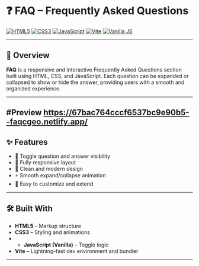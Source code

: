 # ❓ FAQ – Frequently Asked Questions

[![HTML5](https://img.shields.io/badge/HTML5-E34F26?style=flat-square&logo=html5&logoColor=white)]()
[![CSS3](https://img.shields.io/badge/CSS3-1572B6?style=flat-square&logo=css3&logoColor=white)]()
[![JavaScript](https://img.shields.io/badge/JavaScript-F7DF1E?style=flat-square&logo=javascript&logoColor=black)]()
[![Vite](https://img.shields.io/badge/Vite-646CFF?style=flat-square&logo=vite&logoColor=white)]()
[![Vanilla JS](https://img.shields.io/badge/Vanilla_JS-F0DB4F?style=flat-square&logo=javascript&logoColor=black)]()


---

## 📌 Overview

**FAQ** is a responsive and interactive Frequently Asked Questions section built using HTML, CSS, and JavaScript. Each question can be expanded or collapsed to show or hide the answer, providing users with a smooth and organized experience.

---
#Preview
https://67bac764cccf6537bc9e90b5--faqcgeo.netlify.app/
--
## ✨ Features

- 📖 Toggle question and answer visibility
- 📱 Fully responsive layout
- 🎨 Clean and modern design
- ⚡ Smooth expand/collapse animation
- 🧠 Easy to customize and extend

---

## 🛠️ Built With

- **HTML5** – Markup structure
- **CSS3** – Styling and animations
- - **JavaScript (Vanilla)** – Toggle logic
- **Vite** – Lightning-fast dev environment and bundler

---



